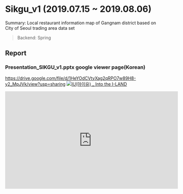 # Sikgu_v1 (2019.07.15 ~ 2019.08.06)
Summary: Local restaurant information map of Gangnam district based on City of Seoul trading area data set

> Backend: Spring

## Report
### Presentation_SIKGU_v1.pptx google viewer page(Korean)
https://drive.google.com/file/d/1HeYOdCVtyXag2qRPO7w89H8-y2_MpJVk/view?usp=sharing
[![IU(아이유) _ Into the I-LAND](http://img.youtube.com/vi/QYNwbZHmh8g/0.jpg)](https://youtu.be/QYNwbZHmh8g?t=0s) 
<iframe width="560" height="315" src="https://www.youtube.com/embed/UACtypGv1xs" title="YouTube video player" frameborder="0" allow="accelerometer; autoplay; clipboard-write; encrypted-media; gyroscope; picture-in-picture" allowfullscreen></iframe>
